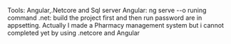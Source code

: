 Tools: Angular,.Netcore and Sql server
Angular: ng serve --o  runing command
.net: build the project first and then run password are in appsetting.
Actually I made a Pharmacy management system but i cannot completed yet by using .netcore and Angular

